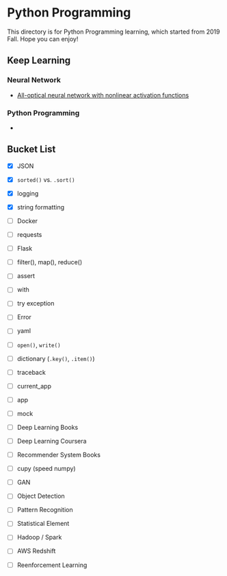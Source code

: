 # Python Programming
This directory is for Python Programming learning, which started from 2019 Fall. Hope you can enjoy! 

## Keep Learning
### Neural Network
- [All-optical neural network with nonlinear activation functions](https://www.osapublishing.org/DirectPDFAccess/DBCBC302-A6A8-2368-0588F11D87F265FF_417261/optica-6-9-1132.pdf?da=1&id=417261&seq=0&mobile=no)

### Python Programming 
- 

## Bucket List
- [X] JSON
- [X] `sorted()` vs. `.sort()`
- [X] logging
- [X] string formatting
- [ ] Docker
- [ ] requests 
- [ ] Flask
- [ ] filter(), map(), reduce()
- [ ] assert
- [ ] with
- [ ] try exception
- [ ] Error
- [ ] yaml
- [ ] `open()`, `write()`
- [ ] dictionary (`.key()`, `.item()`)
- [ ] traceback 
- [ ] current_app
- [ ] app
- [ ] mock
- [ ] Deep Learning Books
- [ ] Deep Learning Coursera
- [ ] Recommender System Books
- [ ] cupy (speed numpy)
- [ ] GAN
- [ ] Object Detection
- [ ] Pattern Recognition
- [ ] Statistical Element
- [ ] Hadoop / Spark 
- [ ] AWS Redshift
- [ ] Reenforcement Learning


